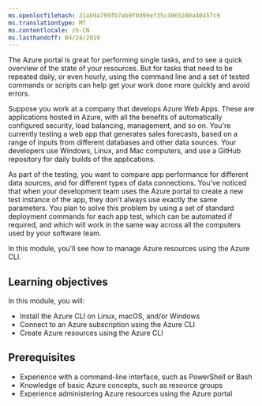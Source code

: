 ```yaml
---
ms.openlocfilehash: 21ab9a799fb7ab9f0d99ef35c4965280a40457c9
ms.translationtype: MT
ms.contentlocale: zh-CN
ms.lasthandoff: 04/24/2019
---
```

The Azure portal is great for performing single tasks, and to see a quick overview of the state of your resources. But for tasks that need to be repeated daily, or even hourly, using the command line and a set of tested commands or scripts can help get your work done more quickly and avoid errors.

Suppose you work at a company that develops Azure Web Apps. These are applications hosted in Azure, with all the benefits of automatically configured security, load balancing, management, and so on. You're currently testing a web app that generates sales forecasts, based on a range of inputs from different databases and other data sources. Your developers use Windows, Linux, and Mac computers, and use a GitHub repository for daily builds of the applications.

As part of the testing, you want to compare app performance for different data sources, and for different types of data connections. You've noticed that when your development team uses the Azure portal to create a new test instance of the app, they don't always use exactly the same parameters. You plan to solve this problem by using a set of standard deployment commands for each app test, which can be automated if required, and which will work in the same way across all the computers used by your software team.

In this module, you'll see how to manage Azure resources using the Azure CLI.

## <a name="learning-objectives"></a>Learning objectives

In this module, you will:

- Install the Azure CLI on Linux, macOS, and/or Windows
- Connect to an Azure subscription using the Azure CLI
- Create Azure resources using the Azure CLI

## <a name="prerequisites"></a>Prerequisites

- Experience with a command-line interface, such as PowerShell or Bash
- Knowledge of basic Azure concepts, such as resource groups
- Experience administering Azure resources using the Azure portal
